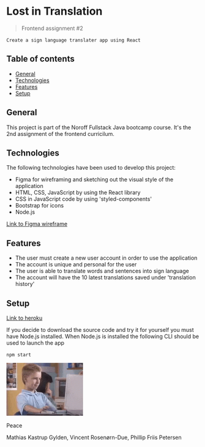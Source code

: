 # Lost in Translation
> Frontend assignment #2

````
Create a sign language translater app using React
````

## Table of contents
* [General](#general)
* [Technologies](#technologies)
* [Features](#features)
* [Setup](#setup)


## General
This project is part of the Noroff Fullstack Java bootcamp course. It's the 2nd assignment of the frontend curricilum.


## Technologies
The following technologies have been used to develop this project:
- Figma for wireframing and sketching out the visual style of the application
- HTML, CSS, JavaScript by using the React library
- CSS in JavaScript code by using 'styled-components'
- Bootstrap for icons
- Node.js

[Link to Figma wireframe](https://www.figma.com/file/7JbPbf0YCLbcvU6mJvETTn/Assignment-2---translator-app?node-id=0%3A1)

## Features
- The user must create a new user account in order to use the application
- The account is unique and personal for the user
- The user is able to translate words and sentences into sign language
- The account will have the 10 latest translations saved under 'translation history'

## Setup

[Link to heroku](https://lostintranslation-assignment.herokuapp.com/)

If you decide to download the source code and try it for yourself you must have Node.js installed.
When Node.js is installed the following CLI should be used to launch the app

````
npm start
````

![Thumbs up](/public/thumbsup.gif)


Peace

Mathias Kastrup Gylden, Vincent Rosenørn-Due, Phillip Friis Petersen


